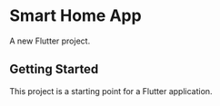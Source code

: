 # Smart Home App
A new Flutter project.

## Getting Started

This project is a starting point for a Flutter application.
